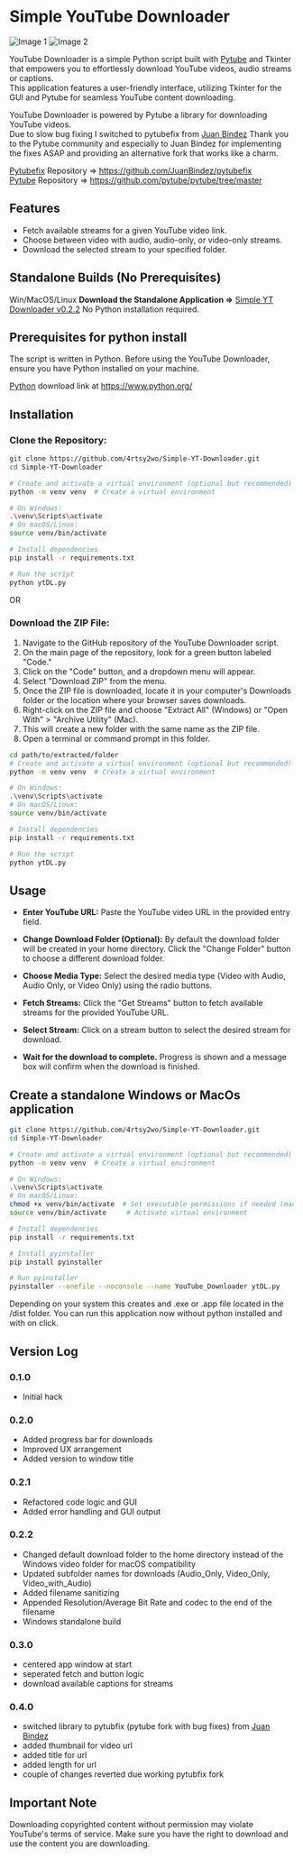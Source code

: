 # Simple YouTube Downloader

![Image 1](githubIMG/SS0.png)
![Image 2](githubIMG/SS1.png)

YouTube Downloader is a simple Python script built with [Pytube](https://github.com/pytube/pytube/tree/master) and Tkinter that empowers you to effortlessly download YouTube videos, audio streams or captions.  
This application features a user-friendly interface, utilizing Tkinter for the GUI and Pytube for seamless YouTube content downloading.

YouTube Downloader is powered by Pytube a library for downloading YouTube videos.  
Due to slow bug fixing I switched to pytubefix from [Juan Bindez](https://github.com/JuanBindez)
Thank you to the Pytube community and especially to Juan Bindez for implementing the fixes ASAP and providing an alternative fork that works like a charm.

[Pytubefix](https://github.com/JuanBindez/pytubefix) Repository => https://github.com/JuanBindez/pytubefix  
[Pytube](https://github.com/pytube/pytube/tree/master) Repository => https://github.com/pytube/pytube/tree/master

## Features

- Fetch available streams for a given YouTube video link.
- Choose between video with audio, audio-only, or video-only streams.
- Download the selected stream to your specified folder.

## Standalone Builds (No Prerequisites)

Win/MacOS/Linux
**Download the Standalone Application =>** [Simple YT Downloader v0.2.2](https://github.com/4rtsy2wo/Simple-YT-Downloader/releases/tag/v0.2.2)
No Python installation required.

## Prerequisites for python install

The script is written in Python. Before using the YouTube Downloader, ensure you have Python installed on your machine.

[Python](https://www.python.org/) download link at https://www.python.org/

## Installation

### Clone the Repository:

```bash
git clone https://github.com/4rtsy2wo/Simple-YT-Downloader.git
cd Simple-YT-Downloader

# Create and activate a virtual environment (optional but recommended)
python -m venv venv  # Create a virtual environment

# On Windows:
.\venv\Scripts\activate
# On macOS/Linux:
source venv/bin/activate

# Install dependencies
pip install -r requirements.txt

# Run the script
python ytDL.py
```

OR

### Download the ZIP File:

1. Navigate to the GitHub repository of the YouTube Downloader script.
2. On the main page of the repository, look for a green button labeled "Code."
3. Click on the "Code" button, and a dropdown menu will appear.
4. Select "Download ZIP" from the menu.
5. Once the ZIP file is downloaded, locate it in your computer's Downloads folder or the location where your browser saves downloads.
6. Right-click on the ZIP file and choose "Extract All" (Windows) or "Open With" > "Archive Utility" (Mac).
7. This will create a new folder with the same name as the ZIP file.
8. Open a terminal or command prompt in this folder.

```bash
cd path/to/extracted/folder
# Create and activate a virtual environment (optional but recommended)
python -m venv venv  # Create a virtual environment

# On Windows:
.\venv\Scripts\activate
# On macOS/Linux:
source venv/bin/activate

# Install dependencies
pip install -r requirements.txt

# Run the script
python ytDL.py
```

## Usage

- **Enter YouTube URL:**
  Paste the YouTube video URL in the provided entry field.

- **Change Download Folder (Optional):**
  By default the download folder will be created in your home directory.
  Click the "Change Folder" button to choose a different download folder.

- **Choose Media Type:**
  Select the desired media type (Video with Audio, Audio Only, or Video Only) using the radio buttons.

- **Fetch Streams:**
  Click the "Get Streams" button to fetch available streams for the provided YouTube URL.

- **Select Stream:**
  Click on a stream button to select the desired stream for download.

- **Wait for the download to complete.**
  Progress is shown and a message box will confirm when the download is finished.

## Create a standalone Windows or MacOs application

```bash
git clone https://github.com/4rtsy2wo/Simple-YT-Downloader.git
cd Simple-YT-Downloader

# Create and activate a virtual environment (optional but recommended)
python -m venv venv  # Create a virtual environment

# On Windows:
.\venv\Scripts\activate
# On macOS/Linux:
chmod +x venv/bin/activate  # Set executable permissions if needed (macOS/Linux)
source venv/bin/activate     # Activate virtual environment

# Install dependencies
pip install -r requirements.txt

# Install pyinstaller
pip install pyinstaller

# Run pyinstaller
pyinstaller --onefile --noconsole --name YouTube_Downloader ytDL.py

```

Depending on your system this creates and .exe or .app file located in the /dist folder.
You can run this application now without python installed and with on click.

## Version Log

### 0.1.0

- Initial hack

### 0.2.0

- Added progress bar for downloads
- Improved UX arrangement
- Added version to window title

### 0.2.1

- Refactored code logic and GUI
- Added error handling and GUI output

### 0.2.2

- Changed default download folder to the home directory instead of the Windows video folder for macOS compatibility
- Updated subfolder names for downloads (Audio_Only, Video_Only, Video_with_Audio)
- Added filename sanitizing
- Appended Resolution/Average Bit Rate and codec to the end of the filename
- Windows standalone build

### 0.3.0

- centered app window at start
- seperated fetch and button logic
- download available captions for streams

### 0.4.0

- switched library to pytubfix (pytube fork with bug fixes) from [Juan Bindez](https://github.com/JuanBindez)
- added thumbnail for video url
- added title for url
- added length for url
- couple of changes reverted due working pytubfix fork

## Important Note

Downloading copyrighted content without permission may violate YouTube's terms of service. Make sure you have the right to download and use the content you are downloading.
